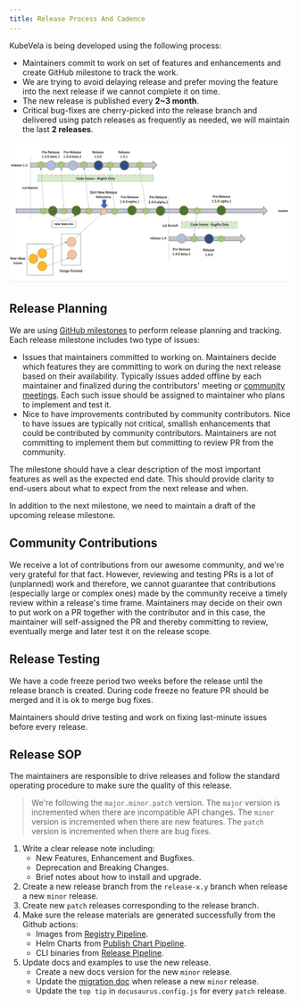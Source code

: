 ```yaml
---
title: Release Process And Cadence
---
```


KubeVela is being developed using the following process:

* Maintainers commit to work on set of features and enhancements and create GitHub milestone to track the work.
* We are trying to avoid delaying release and prefer moving the feature into the next release if we cannot complete it on time.
* The new release is published every **2~3 month**.
* Critical bug-fixes are cherry-picked into the release branch and delivered using patch releases as frequently as needed, we will maintain the last **2 releases**.

![develop-flow](../resources/develop-code-flow.jpg)

## Release Planning

We are using [GitHub milestones](https://github.com/kubevela/kubevela/milestones) to perform release planning and tracking. Each release milestone includes two type of issues:

* Issues that maintainers committed to working on. Maintainers decide which features they are committing to work on during the next release based on their availability. Typically issues added offline by each maintainer and finalized during the contributors' meeting or [community meetings](https://github.com/kubevela/community#community-meetings). Each such issue should be assigned to maintainer who plans to implement and test it.
* Nice to have improvements contributed by community contributors. Nice to have issues are typically not critical, smallish enhancements that could be contributed by community contributors. Maintainers are not committing to implement them but committing to review PR from the community.

The milestone should have a clear description of the most important features as well as the expected end date. This should provide clarity to end-users about what to expect from the next release and when.

In addition to the next milestone, we need to maintain a draft of the upcoming release milestone.

## Community Contributions

We receive a lot of contributions from our awesome community, and we're very grateful for that fact. However, reviewing and testing PRs is a lot of (unplanned) work and therefore, we cannot guarantee that contributions (especially large or complex ones) made by the community receive a timely review within a release's time frame. Maintainers may decide on their own to put work on a PR together with the contributor and in this case, the maintainer will self-assigned the PR and thereby committing to review, eventually merge and later test it on the release scope.

## Release Testing

We have a code freeze period two weeks before the release until the release branch is created. During code freeze no feature PR should be merged and it is ok to merge bug fixes.

Maintainers should drive testing and work on fixing last-minute issues before every release. 

## Release SOP

The maintainers are responsible to drive releases and follow the standard operating procedure to make sure the quality of this release.

> We're following the `major.minor.patch` version. The `major` version is incremented when there are incompatible API changes. The `minor` version is incremented when there are new features. The `patch` version is incremented when there are bug fixes.

1. Write a clear release note including:
   * New Features, Enhancement and Bugfixes.
   * Deprecation and Breaking Changes.
   * Brief notes about how to install and upgrade.
2. Create a new release branch from the `release-x.y` branch when release a new `minor` release.
3. Create new `patch` releases corresponding to the release branch.
4. Make sure the release materials are generated successfully from the Github actions:
   * Images from [Registry Pipeline](https://github.com/kubevela/kubevela/actions/workflows/registry.yml).
   * Helm Charts from [Publish Chart Pipeline](https://github.com/kubevela/kubevela/actions/workflows/chart.yml).
   * CLI binaries from [Release Pipeline](https://github.com/kubevela/kubevela/actions/workflows/release.yml).
5. Update docs and examples to use the new release.
   * Create a new docs version for the new `minor` release.
   * Update the [migration doc](../platform-engineers/system-operation/migration-from-old-version) when release a new `minor` release.
   * Update the `top tip` in `docusaurus.config.js` for every `patch` release.
